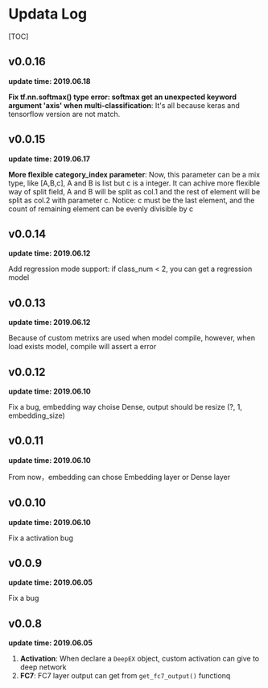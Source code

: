 # Updata Log

[TOC]

## v0.0.16

**update time: 2019.06.18**

**Fix tf.nn.softmax() type error: softmax get an unexpected keyword argument 'axis' when multi-classification**: It's all because keras and tensorflow version are not match.

## v0.0.15

**update time: 2019.06.17**

**More flexible category_index parameter**: Now, this parameter can be a mix type, like [A,B,c], A and B is list but c is a integer. It can achive more flexible way of split field, A and B will be split as col.1 and the rest of element will be split as col.2 with parameter c. Notice: c must be the last element, and the count of remaining element can be evenly divisible by c

## v0.0.14

**update time: 2019.06.12**

Add regression mode support: if class_num < 2, you can get a regression model

## v0.0.13

**update time: 2019.06.12**

Because of custom metrixs are used when model compile, however, when load exists model, compile will assert a error

## v0.0.12

**update time: 2019.06.10**

Fix a bug, embedding way choise Dense, output should be resize (?, 1, embedding_size)

## v0.0.11

**update time: 2019.06.10**

From now，embedding can chose Embedding layer or Dense layer

## v0.0.10

**update time: 2019.06.10**

Fix a activation bug

## v0.0.9

**update time: 2019.06.05**

Fix a bug

## v0.0.8

**update time: 2019.06.05**

1. **Activation**: When declare a `DeepEX` object, custom activation can give to deep network 
2. **FC7**: FC7 layer output can get from `get_fc7_output()` functionq